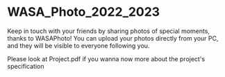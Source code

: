 # WASA_Photo_2022_2023

Keep in touch with your friends by sharing photos of special moments, thanks to WASAPhoto! You can upload your photos directly from your PC, and they will be visible to everyone following you.

Please look at Project.pdf if you wanna now more about the project's specification
